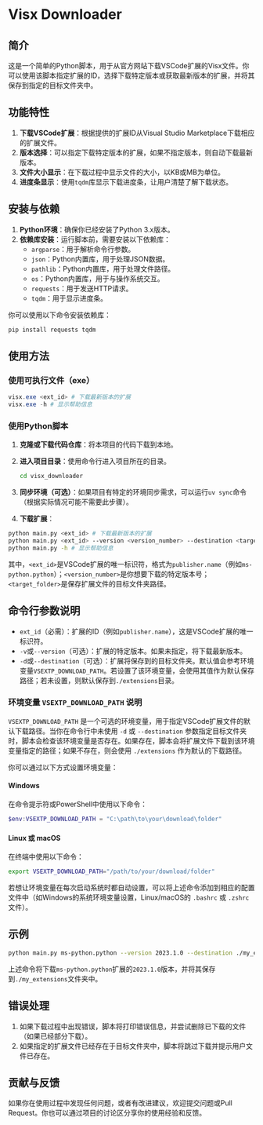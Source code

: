 # Visx Downloader

## 简介

这是一个简单的Python脚本，用于从官方网站下载VSCode扩展的Visx文件。你可以使用该脚本指定扩展的ID，选择下载特定版本或获取最新版本的扩展，并将其保存到指定的目标文件夹中。

## 功能特性

1. **下载VSCode扩展**：根据提供的扩展ID从Visual Studio Marketplace下载相应的扩展文件。
2. **版本选择**：可以指定下载特定版本的扩展，如果不指定版本，则自动下载最新版本。
3. **文件大小显示**：在下载过程中显示文件的大小，以KB或MB为单位。
4. **进度条显示**：使用`tqdm`库显示下载进度条，让用户清楚了解下载状态。

## 安装与依赖

1. **Python环境**：确保你已经安装了Python 3.x版本。
2. **依赖库安装**：运行脚本前，需要安装以下依赖库：
    - `argparse`：用于解析命令行参数。
    - `json`：Python内置库，用于处理JSON数据。
    - `pathlib`：Python内置库，用于处理文件路径。
    - `os`：Python内置库，用于与操作系统交互。
    - `requests`：用于发送HTTP请求。
    - `tqdm`：用于显示进度条。

你可以使用以下命令安装依赖库：

```bash
pip install requests tqdm
```

## 使用方法

### 使用可执行文件（exe）

```ps1
visx.exe <ext_id> # 下载最新版本的扩展
visx.exe -h # 显示帮助信息
```

### 使用Python脚本

1. **克隆或下载代码仓库**：将本项目的代码下载到本地。
2. **进入项目目录**：使用命令行进入项目所在的目录。

    ```bash
    cd visx_downloader
    ```

3. **同步环境（可选）**：如果项目有特定的环境同步需求，可以运行`uv sync`命令（根据实际情况可能不需要此步骤）。
4. **下载扩展**：

```bash
python main.py <ext_id> # 下载最新版本的扩展
python main.py <ext_id> --version <version_number> --destination <target_folder> # 下载指定版本的扩展到指定文件夹
python main.py -h # 显示帮助信息
```

其中，`<ext_id>`是VSCode扩展的唯一标识符，格式为`publisher.name`（例如`ms-python.python`）；`<version_number>`是你想要下载的特定版本号；`<target_folder>`是保存扩展文件的目标文件夹路径。

## 命令行参数说明

- `ext_id`（必需）：扩展的ID（例如`publisher.name`），这是VSCode扩展的唯一标识符。
- `-v`或`--version`（可选）：扩展的特定版本。如果未指定，将下载最新版本。
- `-d`或`--destination`（可选）：扩展将保存到的目标文件夹。默认值会参考环境变量`VSEXTP_DOWNLOAD_PATH`。若设置了该环境变量，会使用其值作为默认保存路径；若未设置，则默认保存到`./extensions`目录。

### 环境变量 `VSEXTP_DOWNLOAD_PATH` 说明

`VSEXTP_DOWNLOAD_PATH` 是一个可选的环境变量，用于指定VSCode扩展文件的默认下载路径。当你在命令行中未使用 `-d` 或 `--destination` 参数指定目标文件夹时，脚本会检查该环境变量是否存在。如果存在，脚本会将扩展文件下载到该环境变量指定的路径；如果不存在，则会使用 `./extensions` 作为默认的下载路径。

你可以通过以下方式设置环境变量：

#### Windows

在命令提示符或PowerShell中使用以下命令：

```ps1
$env:VSEXTP_DOWNLOAD_PATH = "C:\path\to\your\download\folder"
```

#### Linux 或 macOS

在终端中使用以下命令：

```bash
export VSEXTP_DOWNLOAD_PATH="/path/to/your/download/folder"
```

若想让环境变量在每次启动系统时都自动设置，可以将上述命令添加到相应的配置文件中（如Windows的系统环境变量设置，Linux/macOS的 `.bashrc` 或 `.zshrc` 文件）。

## 示例

```bash
python main.py ms-python.python --version 2023.1.0 --destination ./my_extensions
```

上述命令将下载`ms-python.python`扩展的`2023.1.0`版本，并将其保存到`./my_extensions`文件夹中。

## 错误处理

1. 如果下载过程中出现错误，脚本将打印错误信息，并尝试删除已下载的文件（如果已经部分下载）。
2. 如果指定的扩展文件已经存在于目标文件夹中，脚本将跳过下载并提示用户文件已存在。

## 贡献与反馈

如果你在使用过程中发现任何问题，或者有改进建议，欢迎提交问题或Pull Request。你也可以通过项目的讨论区分享你的使用经验和反馈。
